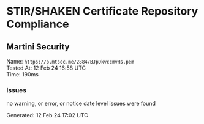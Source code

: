 # STIR/SHAKEN Certificate Repository Compliance

## Martini Security

Name: `https://p.mtsec.me/2884/BJpDkvccmvHs.pem`\
Tested At: 12 Feb 24 16:58 UTC\
Time: 190ms

### Issues

no warning, or error, or notice date level issues were found

Generated: 12 Feb 24 17:02 UTC